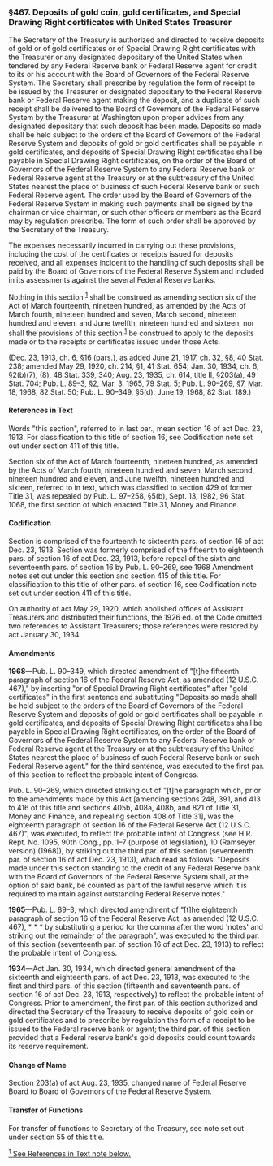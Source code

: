 ### §467. Deposits of gold coin, gold certificates, and Special Drawing Right certificates with United States Treasurer ###

The Secretary of the Treasury is authorized and directed to receive deposits of gold or of gold certificates or of Special Drawing Right certificates with the Treasurer or any designated depositary of the United States when tendered by any Federal Reserve bank or Federal Reserve agent for credit to its or his account with the Board of Governors of the Federal Reserve System. The Secretary shall prescribe by regulation the form of receipt to be issued by the Treasurer or designated depositary to the Federal Reserve bank or Federal Reserve agent making the deposit, and a duplicate of such receipt shall be delivered to the Board of Governors of the Federal Reserve System by the Treasurer at Washington upon proper advices from any designated depositary that such deposit has been made. Deposits so made shall be held subject to the orders of the Board of Governors of the Federal Reserve System and deposits of gold or gold certificates shall be payable in gold certificates, and deposits of Special Drawing Right certificates shall be payable in Special Drawing Right certificates, on the order of the Board of Governors of the Federal Reserve System to any Federal Reserve bank or Federal Reserve agent at the Treasury or at the subtreasury of the United States nearest the place of business of such Federal Reserve bank or such Federal Reserve agent. The order used by the Board of Governors of the Federal Reserve System in making such payments shall be signed by the chairman or vice chairman, or such other officers or members as the Board may by regulation prescribe. The form of such order shall be approved by the Secretary of the Treasury.

The expenses necessarily incurred in carrying out these provisions, including the cost of the certificates or receipts issued for deposits received, and all expenses incident to the handling of such deposits shall be paid by the Board of Governors of the Federal Reserve System and included in its assessments against the several Federal Reserve banks.

Nothing in this section <sup><a href="#467_1_target" name="467_1">1</a></sup> shall be construed as amending section six of the Act of March fourteenth, nineteen hundred, as amended by the Acts of March fourth, nineteen hundred and seven, March second, nineteen hundred and eleven, and June twelfth, nineteen hundred and sixteen, nor shall the provisions of this section <sup><a href="#467_1_target" name="467_1">1</a></sup> be construed to apply to the deposits made or to the receipts or certificates issued under those Acts.

(Dec. 23, 1913, ch. 6, §16 (pars.), as added June 21, 1917, ch. 32, §8, 40 Stat. 238; amended May 29, 1920, ch. 214, §1, 41 Stat. 654; Jan. 30, 1934, ch. 6, §2(b)(7), (8), 48 Stat. 339, 340; Aug. 23, 1935, ch. 614, title II, §203(a), 49 Stat. 704; Pub. L. 89–3, §2, Mar. 3, 1965, 79 Stat. 5; Pub. L. 90–269, §7, Mar. 18, 1968, 82 Stat. 50; Pub. L. 90–349, §5(d), June 19, 1968, 82 Stat. 189.)

#### References in Text ####

Words "this section", referred to in last par., mean section 16 of act Dec. 23, 1913. For classification to this title of section 16, see Codification note set out under section 411 of this title.

Section six of the Act of March fourteenth, nineteen hundred, as amended by the Acts of March fourth, nineteen hundred and seven, March second, nineteen hundred and eleven, and June twelfth, nineteen hundred and sixteen, referred to in text, which was classified to section 429 of former Title 31, was repealed by Pub. L. 97–258, §5(b), Sept. 13, 1982, 96 Stat. 1068, the first section of which enacted Title 31, Money and Finance.

#### Codification ####

Section is comprised of the fourteenth to sixteenth pars. of section 16 of act Dec. 23, 1913. Section was formerly comprised of the fifteenth to eighteenth pars. of section 16 of act Dec. 23, 1913, before repeal of the sixth and seventeenth pars. of section 16 by Pub. L. 90–269, see 1968 Amendment notes set out under this section and section 415 of this title. For classification to this title of other pars. of section 16, see Codification note set out under section 411 of this title.

On authority of act May 29, 1920, which abolished offices of Assistant Treasurers and distributed their functions, the 1926 ed. of the Code omitted two references to Assistant Treasurers; those references were restored by act January 30, 1934.

#### Amendments ####

**1968**—Pub. L. 90–349, which directed amendment of "[t]he fifteenth paragraph of section 16 of the Federal Reserve Act, as amended (12 U.S.C. 467)," by inserting "or of Special Drawing Right certificates" after "gold certificates" in the first sentence and substituting "Deposits so made shall be held subject to the orders of the Board of Governors of the Federal Reserve System and deposits of gold or gold certificates shall be payable in gold certificates, and deposits of Special Drawing Right certificates shall be payable in Special Drawing Right certificates, on the order of the Board of Governors of the Federal Reserve System to any Federal Reserve bank or Federal Reserve agent at the Treasury or at the subtreasury of the United States nearest the place of business of such Federal Reserve bank or such Federal Reserve agent." for the third sentence, was executed to the first par. of this section to reflect the probable intent of Congress.

Pub. L. 90–269, which directed striking out of "[t]he paragraph which, prior to the amendments made by this Act [amending sections 248, 391, and 413 to 416 of this title and sections 405b, 408a, 408b, and 821 of Title 31, Money and Finance, and repealing section 408 of Title 31], was the eighteenth paragraph of section 16 of the Federal Reserve Act (12 U.S.C. 467)", was executed, to reflect the probable intent of Congress (see H.R. Rept. No. 1095, 90th Cong., pp. 1–7 (purpose of legislation), 10 (Ramseyer version) (1968)), by striking out the third par. of this section (seventeenth par. of section 16 of act Dec. 23, 1913), which read as follows: "Deposits made under this section standing to the credit of any Federal Reserve bank with the Board of Governors of the Federal Reserve System shall, at the option of said bank, be counted as part of the lawful reserve which it is required to maintain against outstanding Federal Reserve notes."

**1965**—Pub. L. 89–3, which directed amendment of "[t]he eighteenth paragraph of section 16 of the Federal Reserve Act, as amended (12 U.S.C. 467), \* \* \* by substituting a period for the comma after the word 'notes' and striking out the remainder of the paragraph", was executed to the third par. of this section (seventeenth par. of section 16 of act Dec. 23, 1913) to reflect the probable intent of Congress.

**1934**—Act Jan. 30, 1934, which directed general amendment of the sixteenth and eighteenth pars. of act Dec. 23, 1913, was executed to the first and third pars. of this section (fifteenth and seventeenth pars. of section 16 of act Dec. 23, 1913, respectively) to reflect the probable intent of Congress. Prior to amendment, the first par. of this section authorized and directed the Secretary of the Treasury to receive deposits of gold coin or gold certificates and to prescribe by regulation the form of a receipt to be issued to the Federal reserve bank or agent; the third par. of this section provided that a Federal reserve bank's gold deposits could count towards its reserve requirement.

#### Change of Name ####

Section 203(a) of act Aug. 23, 1935, changed name of Federal Reserve Board to Board of Governors of the Federal Reserve System.

#### Transfer of Functions ####

For transfer of functions to Secretary of the Treasury, see note set out under section 55 of this title.

[<sup>1</sup> See References in Text note below.](#467_1)